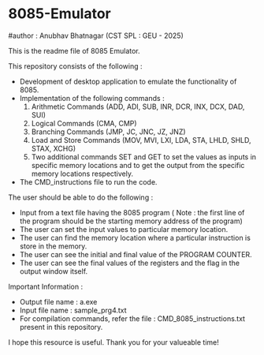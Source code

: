 # 8085-Emulator

#author : Anubhav Bhatnagar (CST SPL : GEU - 2025)

This is the readme file of 8085 Emulator.

This repository consists of the following :
- Development of desktop application to emulate the functionality of 8085.
- Implementation of the following commands :
   1. Arithmetic Commands (ADD, ADI, SUB, INR, DCR, INX, DCX, DAD, SUI)
   2. Logical Commands (CMA, CMP)
   3. Branching Commands (JMP, JC, JNC, JZ, JNZ)
   4. Load and Store Commands (MOV, MVI, LXI, LDA, STA, LHLD, SHLD, STAX, XCHG)
   5. Two additional commands SET and GET to set the values as inputs in specific memory locations and to get the output from the specific memory locations respectively.
- The CMD_instructions file to run the code.

The user should be able to do the following :
- Input from a text file having the 8085 program ( Note : the first line of the program should be the starting memory address of the program)
- The user can set the input values to particular memory location.
- The user can find the memory location where a particular instruction is store in the memory.
- The user can see the initial and final value of the PROGRAM COUNTER.
- The user can see the final values of the registers and the flag in the output window itself.

Important Information : 

- Output file name : a.exe
- Input file name : sample_prg4.txt
- For compilation commands, refer the file : CMD_8085_instructions.txt present in this repository.


I hope this resource is useful.
Thank you for your valueable time!
